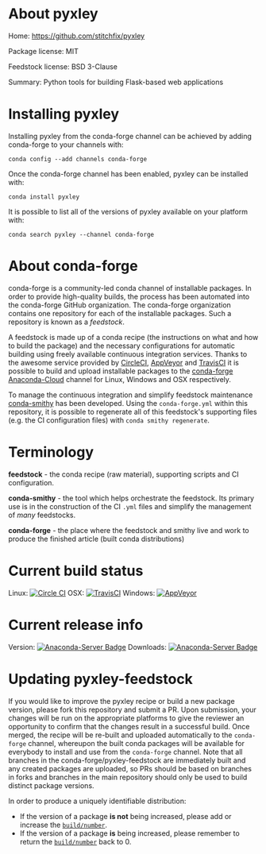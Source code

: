 About pyxley
============

Home: https://github.com/stitchfix/pyxley

Package license: MIT

Feedstock license: BSD 3-Clause

Summary: Python tools for building Flask-based web applications



Installing pyxley
=================

Installing pyxley from the conda-forge channel can be achieved by adding conda-forge to your channels with:

```
conda config --add channels conda-forge
```

Once the conda-forge channel has been enabled, pyxley can be installed with:

```
conda install pyxley
```

It is possible to list all of the versions of pyxley available on your platform with:

```
conda search pyxley --channel conda-forge
```


About conda-forge
=================

conda-forge is a community-led conda channel of installable packages.
In order to provide high-quality builds, the process has been automated into the
conda-forge GitHub organization. The conda-forge organization contains one repository
for each of the installable packages. Such a repository is known as a *feedstock*.

A feedstock is made up of a conda recipe (the instructions on what and how to build
the package) and the necessary configurations for automatic building using freely
available continuous integration services. Thanks to the awesome service provided by
[CircleCI](https://circleci.com/), [AppVeyor](http://www.appveyor.com/)
and [TravisCI](https://travis-ci.org/) it is possible to build and upload installable
packages to the [conda-forge](https://anaconda.org/conda-forge)
[Anaconda-Cloud](http://docs.anaconda.org/) channel for Linux, Windows and OSX respectively.

To manage the continuous integration and simplify feedstock maintenance
[conda-smithy](http://github.com/conda-forge/conda-smithy) has been developed.
Using the ``conda-forge.yml`` within this repository, it is possible to regenerate all of
this feedstock's supporting files (e.g. the CI configuration files) with ``conda smithy regenerate``.


Terminology
===========

**feedstock** - the conda recipe (raw material), supporting scripts and CI configuration.

**conda-smithy** - the tool which helps orchestrate the feedstock.
                   Its primary use is in the construction of the CI ``.yml`` files
                   and simplify the management of *many* feedstocks.

**conda-forge** - the place where the feedstock and smithy live and work to
                  produce the finished article (built conda distributions)

Current build status
====================

Linux: [![Circle CI](https://circleci.com/gh/conda-forge/pyxley-feedstock.svg?style=shield)](https://circleci.com/gh/conda-forge/pyxley-feedstock)
OSX: [![TravisCI](https://travis-ci.org/conda-forge/pyxley-feedstock.svg?branch=master)](https://travis-ci.org/conda-forge/pyxley-feedstock)
Windows: [![AppVeyor](https://ci.appveyor.com/api/projects/status/github/conda-forge/pyxley-feedstock?svg=True)](https://ci.appveyor.com/project/conda-forge/pyxley-feedstock/branch/master)

Current release info
====================
Version: [![Anaconda-Server Badge](https://anaconda.org/conda-forge/pyxley/badges/version.svg)](https://anaconda.org/conda-forge/pyxley)
Downloads: [![Anaconda-Server Badge](https://anaconda.org/conda-forge/pyxley/badges/downloads.svg)](https://anaconda.org/conda-forge/pyxley)


Updating pyxley-feedstock
=========================

If you would like to improve the pyxley recipe or build a new
package version, please fork this repository and submit a PR. Upon submission,
your changes will be run on the appropriate platforms to give the reviewer an
opportunity to confirm that the changes result in a successful build. Once
merged, the recipe will be re-built and uploaded automatically to the
`conda-forge` channel, whereupon the built conda packages will be available for
everybody to install and use from the `conda-forge` channel.
Note that all branches in the conda-forge/pyxley-feedstock are
immediately built and any created packages are uploaded, so PRs should be based
on branches in forks and branches in the main repository should only be used to
build distinct package versions.

In order to produce a uniquely identifiable distribution:
 * If the version of a package **is not** being increased, please add or increase
   the [``build/number``](http://conda.pydata.org/docs/building/meta-yaml.html#build-number-and-string).
 * If the version of a package **is** being increased, please remember to return
   the [``build/number``](http://conda.pydata.org/docs/building/meta-yaml.html#build-number-and-string)
   back to 0.

